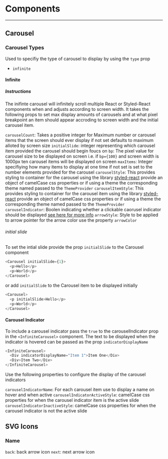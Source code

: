 # Components

---

## Carousel

### Carousel Types

Used to specifiy the type of carousel to display by using the `type` prop

- `infinite`

#### Infinite

##### Instructions

The inifinte carousel will infinitely scroll multiple React or Styled-React components when and adjusts according to screen width. It takes the following props to set max display amounts of carousels and at what pixel breakpoint an item should appear accroding to screen width and the initial carousel item.

`carouselCount`: Takes a positive integer for Maximum number or carousel items that the screen should ever display if not set defaults to maximum alloted by screen size
`initialSlide`: integer representing which carousel item provided the carousel should begin foucs on
`bp`: The pixel value for carousel size to be displayed on screen i.e. if `bp={100}` and screen width is 1000px ten carousel items will be displayed on screen
`maxItems`: Integer specifiying how many items to display at one time if not set is set to the number elements provided for the carousel
`carouselStyle`: This provides styling to container for the carousel using the library [styled-react](https://github.com/cbryant24/styled-react) provide an object of camelCase css properties or if using a theme the corresponding theme named passed to the `ThemeProvider`
`carouselItemStyle`: This provides styling to container for the carousel item using the library [styled-react](https://github.com/cbryant24/styled-react) provide an object of camelCase css properties or if using a theme the corresponding theme named passed to the `ThemeProvider`
`carouselIndicator`: Boolen indicating whether a clickable caorusel indicator should be displayed [see here for more info](#carousel-indicator)
`arrowStyle`: Style to be applied to arrow pointer for the arrow color use the property `arrowColor`

###### initial slide

To set the intial slide provide the prop `initialSlide` to the Carousel component

```javascript
<Carousel initialSlide={1}>
  <p>Hello</p>
  <p>World</p>
</Carousel>
```

or add `initialSlide` to the Carousel item to be displayed initially

```javascript
<Carousel>
  <p initialSlide>Hello</p>
  <p>World</p>
</Carousel>
```

#### Carousel Indicator

To include a carousel indicator pass the `true` to the carouselIndicator prop in the `<InfiniteCarousel>` component.
The text to be displayed when the indicator is hovered can be passed as the prop `indicatorDisplayName`

```javascript
<InfiniteCarousel>
  <Div indicatorDisplayName="Item 1">Item One</Div>
  <Div>Item Two</Div>
</InfiniteCarousel>
```

Use the following properties to configure the display of the carousel indicators

`carouselIndicatorName`: For each carousel item use to display a name on hover and when active
`carouselIndicatorActiveStyle`: camelCase css properties for when the carousel indicator item is the active slide
`carouselIndicatorInactiveStyle`: camelCase css properties for when the carousel indicator is not the active slide

## SVG Icons

### Name

`back`: back arrow icon
`next`: next arrow icon

